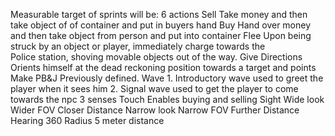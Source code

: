 Measurable target of sprints will be:
        6 actions
                Sell
                        Take money and then take object of of container and put in buyers hand
                Buy
                        Hand over money and then take object from person and put into container
                Flee
                        Upon being struck by an object or player, immediately charge towards the                                                    
                                    Police station, shoving movable objects out of the way.
                Give Directions
                        Orients himself at the dead reckoning position towards a target and points
		Make PB&J
        		Previously defined.
                Wave
                        1. Introductory wave used to greet the player when it sees him
                        2. Signal wave used to get the player to come towards the npc
3 senses
                Touch
                        Enables buying and selling
                Sight
                        Wide look
                                Wider FOV Closer Distance
                        Narrow look
                                Narrow FOV Further Distance
                Hearing
                        360 Radius
                        5 meter distance
